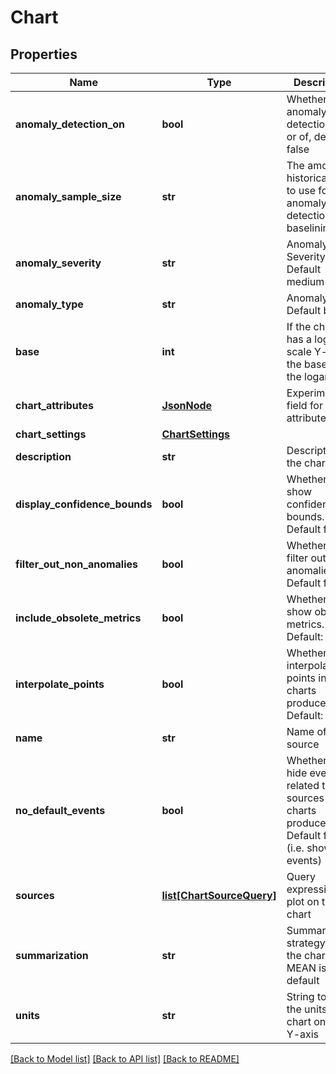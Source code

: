 # Chart

## Properties
Name | Type | Description | Notes
------------ | ------------- | ------------- | -------------
**anomaly_detection_on** | **bool** | Whether anomaly detection is on or of, default false | [optional] 
**anomaly_sample_size** | **str** | The amount of historical data to use for anomaly detection baselining | [optional] 
**anomaly_severity** | **str** | Anomaly Severity. Default medium | [optional] 
**anomaly_type** | **str** | Anomaly Type. Default both | [optional] 
**base** | **int** | If the chart has a log-scale Y-axis, the base for the logarithms | [optional] 
**chart_attributes** | [**JsonNode**](JsonNode.md) | Experimental field for chart attributes | [optional] 
**chart_settings** | [**ChartSettings**](ChartSettings.md) |  | [optional] 
**description** | **str** | Description of the chart | [optional] 
**display_confidence_bounds** | **bool** | Whether to show confidence bounds. Default false | [optional] 
**filter_out_non_anomalies** | **bool** | Whether to filter out non anomalies. Default false | [optional] 
**include_obsolete_metrics** | **bool** | Whether to show obsolete metrics.  Default: false | [optional] 
**interpolate_points** | **bool** | Whether to interpolate points in the charts produced. Default: true | [optional] 
**name** | **str** | Name of the source | 
**no_default_events** | **bool** | Whether to hide events related to the sources in the charts produced. Default false (i.e. shows events) | [optional] 
**sources** | [**list[ChartSourceQuery]**](ChartSourceQuery.md) | Query expression to plot on the chart | 
**summarization** | **str** | Summarization strategy for the chart.  MEAN is default | [optional] 
**units** | **str** | String to label the units of the chart on the Y-axis | [optional] 

[[Back to Model list]](../README.md#documentation-for-models) [[Back to API list]](../README.md#documentation-for-api-endpoints) [[Back to README]](../README.md)


